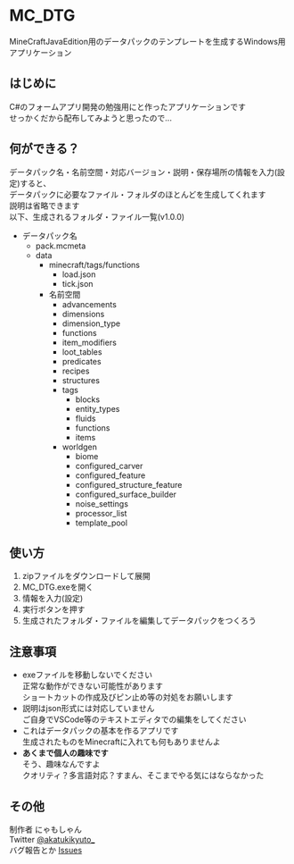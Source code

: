 # MC_DTG
MineCraftJavaEdition用のデータパックのテンプレートを生成するWindows用アプリケーション

## はじめに
C#のフォームアプリ開発の勉強用にと作ったアプリケーションです
<br>
せっかくだから配布してみようと思ったので...

## 何ができる？
データパック名・名前空間・対応バージョン・説明・保存場所の情報を入力(設定)すると、
<br>
データパックに必要なファイル・フォルダのほとんどを生成してくれます
<br>
説明は省略できます
<br>
以下、生成されるフォルダ・ファイル一覧(v1.0.0)
- データパック名
  - pack.mcmeta
  - data
    - minecraft/tags/functions
      - load.json
      - tick.json
    - 名前空間
      - advancements
      - dimensions
      - dimension_type
      - functions
      - item_modifiers
      - loot_tables
      - predicates
      - recipes
      - structures
      - tags
        - blocks
        - entity_types
        - fluids
        - functions
        - items
      - worldgen
        - biome
        - configured_carver
        - configured_feature
        - configured_structure_feature
        - configured_surface_builder
        - noise_settings
        - processor_list
        - template_pool
## 使い方
1. zipファイルをダウンロードして展開
2. MC_DTG.exeを開く
3. 情報を入力(設定)
4. 実行ボタンを押す
5. 生成されたフォルダ・ファイルを編集してデータパックをつくろう

## 注意事項
- exeファイルを移動しないでください
  <br>
  正常な動作ができない可能性があります
  <br>
  ショートカットの作成及びピン止め等の対処をお願いします
- 説明はjson形式には対応していません
  <br>
  ご自身でVSCode等のテキストエディタでの編集をしてください
- これはデータパックの基本を作るアプリです
  <br>
  生成されたものをMinecraftに入れても何もありませんよ
- **あくまで個人の趣味です**
  <br>
  そう、趣味なんですよ
  <br>
  クオリティ？多言語対応？すまん、そこまでやる気にはならなかった

## その他
制作者 にゃもしゃん
<br>
Twitter [@akatukikyuto_](https://twitter.com/akatukikyuto_)
<br>
バグ報告とか [Issues](https://github.com/Nyamosyan/MC_DTG/issues)
